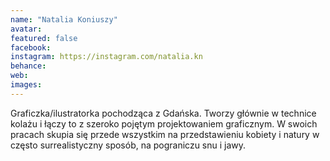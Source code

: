 ```yaml
---
name: "Natalia Koniuszy"
avatar: 
featured: false
facebook: 
instagram: https://instagram.com/natalia.kn
behance: 
web:
images:
---
```

Graficzka/ilustratorka pochodząca z Gdańska. Tworzy głównie w technice kolażu i łączy to z szeroko pojętym projektowaniem graficznym. W swoich pracach skupia się przede wszystkim na przedstawieniu kobiety i natury w często surrealistyczny sposób, na pograniczu snu i jawy.  
